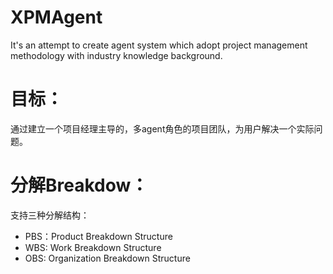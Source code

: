 # XPMAgent
It's an attempt to create agent system which adopt project management methodology with industry knowledge background.

# 目标：
通过建立一个项目经理主导的，多agent角色的项目团队，为用户解决一个实际问题。

# 分解Breakdow：
支持三种分解结构：
- PBS：Product Breakdown Structure
- WBS: Work Breakdown Structure
- OBS: Organization Breakdown Structure


